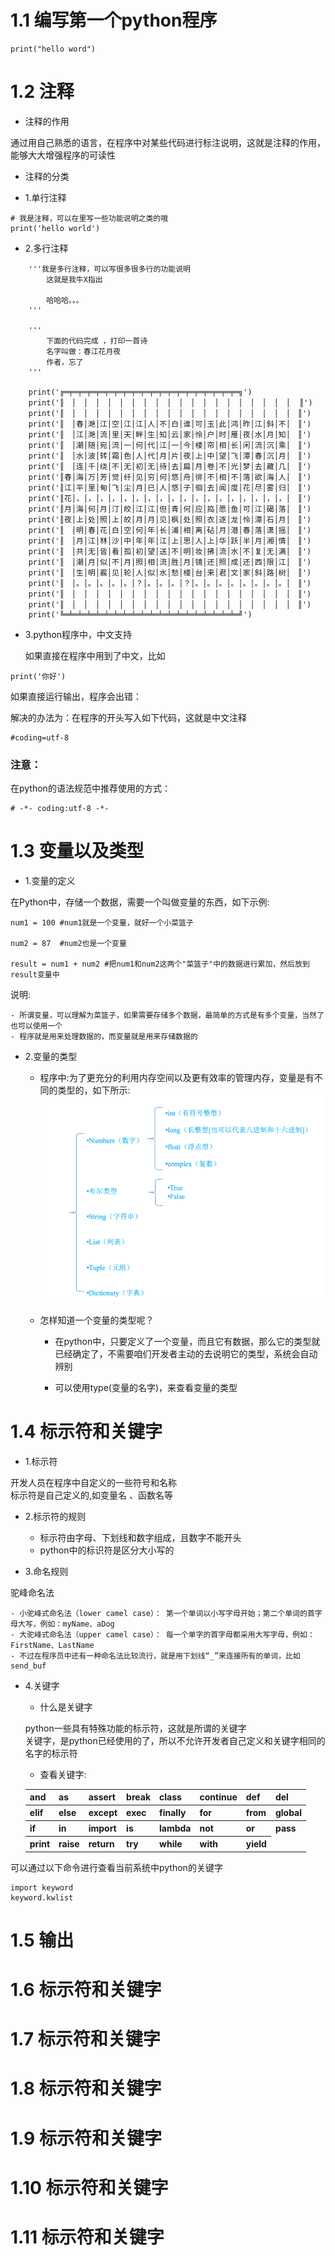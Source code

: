 # 1.1 编写第一个python程序

```
print("hello word")
```

# 1.2 注释

- 注释的作用

通过用自己熟悉的语言，在程序中对某些代码进行标注说明，这就是注释的作用，能够大大增强程序的可读性

- 注释的分类

 - 1.单行注释
```
# 我是注释，可以在里写一些功能说明之类的哦
print('hello world')
```

 - 2.多行注释
```
    '''我是多行注释，可以写很多很多行的功能说明
        这就是我牛X指出

        哈哈哈。。。
    '''

    ''' 
        下面的代码完成 ，打印一首诗
        名字叫做：春江花月夜
        作者，忘了
    '''

    print('╔═╤═╤═╤═╤═╤═╤═╤═╤═╤═╤═╤═╤═╤═╤═╤═╤═╤═╤═╤═╗')
    print('║　│　│　│　│　│　│　│　│　│　│　│　│　│　│　│　│　│　│　│  ║')
    print('║　│　│　│　│　│　│　│　│　│　│　│　│　│　│　│　│　│　│　│　║')
    print('║　│春│滟│江│空│江│江│人│不│白│谁│可│玉│此│鸿│昨│江│斜│不│　║')
    print('║　│江│滟│流│里│天│畔│生│知│云│家│怜│户│时│雁│夜│水│月│知│　║')
    print('║　│潮│随│宛│流│一│何│代│江│一│今│楼│帘│相│长│闲│流│沉│乘│　║')
    print('║　│水│波│转│霜│色│人│代│月│片│夜│上│中│望│飞│潭│春│沉│月│　║')
    print('║　│连│千│绕│不│无│初│无│待│去│扁│月│卷│不│光│梦│去│藏│几│　║')
    print('║春│海│万│芳│觉│纤│见│穷│何│悠│舟│徘│不│相│不│落│欲│海│人│　║')
    print('║江│平│里│甸│飞│尘│月│已│人│悠│子│徊│去│闻│度│花│尽│雾│归│　║')
    print('║花│，│，│，│，│，│，│，│，│，│，│，│，│，│，│，│，│，│，│　║')
    print('║月│海│何│月│汀│皎│江│江│但│青│何│应│捣│愿│鱼│可│江│碣│落│　║')
    print('║夜│上│处│照│上│皎│月│月│见│枫│处│照│衣│逐│龙│怜│潭│石│月│　║')
    print('║　│明│春│花│白│空│何│年│长│浦│相│离│砧│月│潜│春│落│潇│摇│　║')
    print('║　│月│江│林│沙│中│年│年│江│上│思│人│上│华│跃│半│月│湘│情│　║')
    print('║　│共│无│皆│看│孤│初│望│送│不│明│妆│拂│流│水│不│复│无│满│　║')
    print('║　│潮│月│似│不│月│照│相│流│胜│月│镜│还│照│成│还│西│限│江│　║')
    print('║　│生│明│霰│见│轮│人│似│水│愁│楼│台│来│君│文│家│斜│路│树│　║')
    print('║　│。│。│。│。│。│？│。│。│。│？│。│。│。│。│。│。│。│。│　║')
    print('║　│　│　│　│　│　│　│　│　│　│　│　│　│　│　│　│　│　│　│　║')
    print('║　│　│　│　│　│　│　│　│　│　│　│　│　│　│　│　│　│　│　│　║')
    print('╚═╧═╧═╧═╧═╧═╧═╧═╧═╧═╧═╧═╧═╧═╧═╧═╧═╧═╧═╧═╝')
```

 - 3.python程序中，中文支持

    如果直接在程序中用到了中文，比如

```
print('你好')
```

如果直接运行输出，程序会出错：
    
解决的办法为：在程序的开头写入如下代码，这就是中文注释
    
    
```
#coding=utf-8
```

### 注意：

在python的语法规范中推荐使用的方式：

```
# -*- coding:utf-8 -*-
```

# 1.3 变量以及类型

- 1.变量的定义

在Python中，存储一个数据，需要一个叫做变量的东西，如下示例:

```
num1 = 100 #num1就是一个变量，就好一个小菜篮子

num2 = 87  #num2也是一个变量

result = num1 + num2 #把num1和num2这两个"菜篮子"中的数据进行累加，然后放到 result变量中
```
说明:

    - 所谓变量，可以理解为菜篮子，如果需要存储多个数据，最简单的方式是有多个变量，当然了也可以使用一个
    - 程序就是用来处理数据的，而变量就是用来存储数据的

- 2.变量的类型

    - 程序中:为了更充分的利用内存空间以及更有效率的管理内存，变量是有不同的类型的，如下所示:<br>
![变量的类型](Image/1.png)
    
    - 怎样知道一个变量的类型呢？

        - 在python中，只要定义了一个变量，而且它有数据，那么它的类型就已经确定了，不需要咱们开发者主动的去说明它的类型，系统会自动辨别
        
        - 可以使用type(变量的名字)，来查看变量的类型



# 1.4 标示符和关键字

- 1.标示符

开发人员在程序中自定义的一些符号和名称<br>
标示符是自己定义的,如变量名 、函数名等

- 2.标示符的规则

    - 标示符由字母、下划线和数字组成，且数字不能开头
    - python中的标识符是区分大小写的

- 3.命名规则

驼峰命名法

    - 小驼峰式命名法（lower camel case）： 第一个单词以小写字母开始；第二个单词的首字母大写，例如：myName、aDog
    - 大驼峰式命名法（upper camel case）： 每一个单字的首字母都采用大写字母，例如：FirstName、LastName
    - 不过在程序员中还有一种命名法比较流行，就是用下划线“_”来连接所有的单词，比如send_buf
    
- 4.关键字

    - 什么是关键字
    
    python一些具有特殊功能的标示符，这就是所谓的关键字<br>
    关键字，是python已经使用的了，所以不允许开发者自己定义和关键字相同的名字的标示符
    
    - 查看关键字:
    
    <table>
        <tr>
            <th>and</th>
            <th>as</th>
            <th>assert</th>
            <th>break</th>
            <th>class</th>
            <th>continue</th>
            <th>def</th>
            <th>del</th>
        </tr>
        <tr>
            <th>elif</th>
            <th>else</th>
            <th>except</th>
            <th>exec</th>
            <th>finally</th>
            <th>for</th>
            <th>from</th>
            <th>global</th>
        </tr>
        <tr>
            <th>if</th>
            <th>in</th>
            <th>import</th>
            <th>is</th>
            <th>lambda</th>
            <th>not</th>
            <th>or</th>
            <th>pass</th>
        </tr>
        <tr>
            <th>print</th>
            <th>raise</th>
            <th>return</th>
            <th>try</th>
            <th>while</th>
            <th>with</th>
            <th>yield</th>
        </tr>
    </table>


可以通过以下命令进行查看当前系统中python的关键字
```
import keyword
keyword.kwlist
```

# 1.5 输出

# 1.6 标示符和关键字
# 1.7 标示符和关键字
# 1.8 标示符和关键字
# 1.9 标示符和关键字
# 1.10 标示符和关键字
# 1.11 标示符和关键字